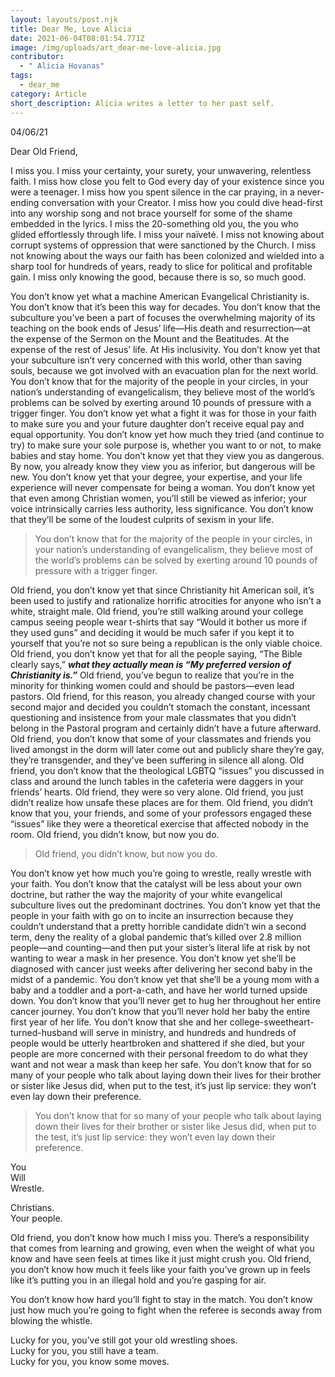 ```yaml
---
layout: layouts/post.njk
title: Dear Me, Love Alicia
date: 2021-06-04T08:01:54.771Z
image: /img/uploads/art_dear-me-love-alicia.jpg
contributor:
  - " Alicia Hovanas"
tags:
  - dear_me
category: Article
short_description: Alicia writes a letter to her past self.
---
```

04/06/21

Dear Old Friend,

I miss you. I miss your certainty, your surety, your unwavering, relentless faith. I miss how close you felt to God every day of your existence since you were a teenager. I miss how you spent silence in the car praying, in a never-ending conversation with your Creator. I miss how you could dive head-first into any worship song and not brace yourself for some of the shame embedded in the lyrics. I miss the 20-something old you, the you who glided effortlessly through life. I miss your naïveté. I miss not knowing about corrupt systems of oppression that were sanctioned by the Church. I miss not knowing about the ways our faith has been colonized and wielded into a sharp tool for hundreds of years, ready to slice for political and profitable gain. I miss only knowing the good, because there is so, so much good.

You don’t know yet what a machine American Evangelical Christianity is. You don’t know that it’s been this way for decades. You don’t know that the subculture you’ve been a part of focuses the overwhelming majority of its teaching on the book ends of Jesus’ life—His death and resurrection—at the expense of the Sermon on the Mount and the Beatitudes. At the expense of the rest of Jesus’ life. At His inclusivity. You don’t know yet that your subculture isn’t very concerned with this world, other than saving souls, because we got involved with an evacuation plan for the next world. You don’t know that for the majority of the people in your circles, in your nation’s understanding of evangelicalism, they believe most of the world’s problems can be solved by exerting around 10 pounds of pressure with a trigger finger. You don’t know yet what a fight it was for those in your faith to make sure you and your future daughter don’t receive equal pay and equal opportunity. You don’t know yet how much they tried (and continue to try) to make sure your sole purpose is, whether you want to or not, to make babies and stay home. You don’t know yet that they view you as dangerous. By now, you already know they view you as inferior, but dangerous will be new. You don’t know yet that your degree, your expertise, and your life experience will never compensate for being a woman. You don’t know yet that even among Christian women, you’ll still be viewed as inferior; your voice intrinsically carries less authority, less significance. You don’t know that they’ll be some of the loudest culprits of sexism in your life. 

> You don’t know that for the majority of the people in your circles, in your nation’s understanding of evangelicalism, they believe most of the world’s problems can be solved by exerting around 10 pounds of pressure with a trigger finger.

Old friend, you don’t know yet that since Christianity hit American soil, it’s been used to justify and rationalize horrific atrocities for anyone who isn’t a white, straight male. Old friend, you’re still walking around your college campus seeing people wear t-shirts that say “Would it bother us more if they used guns” and deciding it would be much safer if you kept it to yourself that you’re not so sure being a republican is the only viable choice. Old friend, you don’t know yet that for all the people saying, “The Bible clearly says,” ***what they actually mean is “My preferred version of Christianity is.”*** Old friend, you’ve begun to realize that you’re in the minority for thinking women could and should be pastors—even lead pastors. Old friend, for this reason, you already changed course with your second major and decided you couldn’t stomach the constant, incessant questioning and insistence from your male classmates that you didn’t belong in the Pastoral program and certainly didn’t have a future afterward. Old friend, you don’t know that some of your classmates and friends you lived amongst in the dorm will later come out and publicly share they’re gay, they’re transgender, and they’ve been suffering in silence all along. Old friend, you don’t know that the theological LGBTQ “issues” you discussed in class and around the lunch tables in the cafeteria were daggers in your friends’ hearts. Old friend, they were so very alone. Old friend, you just didn’t realize how unsafe these places are for them. Old friend, you didn’t know that you, your friends, and some of your professors engaged these “issues” like they were a theoretical exercise that affected nobody in the room. Old friend, you didn’t know, but now you do. 

> Old friend, you didn’t know, but now you do.

You don’t know yet how much you’re going to wrestle, really wrestle with your faith. You don’t know that the catalyst will be less about your own doctrine, but rather the way the majority of your white evangelical subculture lives out the predominant doctrines. You don’t know yet that the people in your faith with go on to incite an insurrection because they couldn’t understand that a pretty horrible candidate didn’t win a second term, deny the reality of a global pandemic that’s killed over 2.8 million people—and counting—and then put your sister’s literal life at risk by not wanting to wear a mask in her presence. You don’t know yet she’ll be diagnosed with cancer just weeks after delivering her second baby in the midst of a pandemic. You don’t know yet that she’ll be a young mom with a baby and a toddler and a port-a-cath, and have her world turned upside down. You don’t know that you’ll never get to hug her throughout her entire cancer journey. You don’t know that you’ll never hold her baby the entire first year of her life. You don’t know that she and her college-sweetheart-turned-husband will serve in ministry, and hundreds and hundreds of people would be utterly heartbroken and shattered if she died, but your people are more concerned with their personal freedom to do what they want and not wear a mask than keep her safe. You don’t know that for so many of your people who talk about laying down their lives for their brother or sister like Jesus did, when put to the test, it’s just lip service: they won’t even lay down their preference. 

> You don’t know that for so many of your people who talk about laying down their lives for their brother or sister like Jesus did, when put to the test, it’s just lip service: they won’t even lay down their preference. 

You\
Will\
Wrestle.

Christians. \
Your people. 

Old friend, you don’t know how much I miss you. There’s a responsibility that comes from learning and growing, even when the weight of what you know and have seen feels at times like it just might crush you. Old friend, you don’t know how much it feels like your faith you’ve grown up in feels like it’s putting you in an illegal hold and you’re gasping for air. 

You don’t know how hard you’ll fight to stay in the match. You don’t know just how much you’re going to fight when the referee is seconds away from blowing the whistle. 

Lucky for you, you’ve still got your old wrestling shoes. \
Lucky for you, you still have a team.\
Lucky for you, you know some moves.